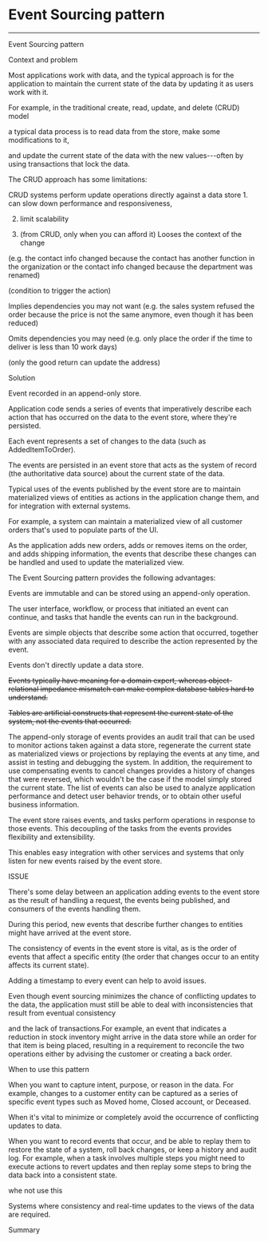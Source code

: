 # Event Sourcing pattern



---

Event Sourcing pattern





Context and problem

Most applications work with data, and the typical approach is for the application to maintain the current state of the data by updating it as users work with it.



For example, in the traditional create, read, update, and delete (CRUD) model

a typical data process is to read data from the store, make some modifications to it,

and update the current state of the data with the new values---often by using transactions that lock the data.



The CRUD approach has some limitations:



CRUD systems perform update operations directly against a data store 1. can slow down performance and responsiveness,



2. limit scalability

3. (from CRUD, only when you can afford it) Looses the context of the change

(e.g. the contact info changed because the contact has another function in the organization or the contact info changed because the department was renamed)



(condition to trigger the action)

Implies dependencies you may not want (e.g. the sales system refused the order because the price is not the same anymore, even though it has been reduced)



Omits dependencies you may need (e.g. only place the order if the time to deliver is less than 10 work days)



(only the good return can update the address)





Solution



Event recorded in an append-only store.



Application code sends a series of events that imperatively describe each action that has occurred on the data to the event store, where they're persisted.



Each event represents a set of changes to the data (such as AddedItemToOrder).



The events are persisted in an event store that acts as the system of record (the authoritative data source) about the current state of the data.





Typical uses of the events published by the event store are to maintain materialized views of entities as actions in the application change them, and for integration with external systems.



For example, a system can maintain a materialized view of all customer orders that's used to populate parts of the UI.

As the application adds new orders, adds or removes items on the order, and adds shipping information, the events that describe these changes can be handled and used to update the materialized view.





The Event Sourcing pattern provides the following advantages:



Events are immutable and can be stored using an append-only operation.



The user interface, workflow, or process that initiated an event can continue, and tasks that handle the events can run in the background.





Events are simple objects that describe some action that occurred, together with any associated data required to describe the action represented by the event.

Events don't directly update a data store.



~~Events typically have meaning for a domain expert, whereas object-relational impedance mismatch can make complex database tables hard to understand.~~

~~Tables are artificial constructs that represent the current state of the system, not the events that occurred.~~







The append-only storage of events provides an audit trail that can be used to monitor actions taken against a data store, regenerate the current state as materialized views or projections by replaying the events at any time, and assist in testing and debugging the system. In addition, the requirement to use compensating events to cancel changes provides a history of changes that were reversed, which wouldn't be the case if the model simply stored the current state. The list of events can also be used to analyze application performance and detect user behavior trends, or to obtain other useful business information.



The event store raises events, and tasks perform operations in response to those events. This decoupling of the tasks from the events provides flexibility and extensibility.



This enables easy integration with other services and systems that only listen for new events raised by the event store.





ISSUE





There's some delay between an application adding events to the event store as the result of handling a request, the events being published, and consumers of the events handling them.

During this period, new events that describe further changes to entities might have arrived at the event store.





The consistency of events in the event store is vital, as is the order of events that affect a specific entity (the order that changes occur to an entity affects its current state).

Adding a timestamp to every event can help to avoid issues.





Even though event sourcing minimizes the chance of conflicting updates to the data, the application must still be able to deal with inconsistencies that result from eventual consistency

and the lack of transactions.For example, an event that indicates a reduction in stock inventory might arrive in the data store while an order for that item is being placed, resulting in a requirement to reconcile the two operations either by advising the customer or creating a back order.





When to use this pattern



When you want to capture intent, purpose, or reason in the data. For example, changes to a customer entity can be captured as a series of specific event types such as Moved home, Closed account, or Deceased.



When it's vital to minimize or completely avoid the occurrence of conflicting updates to data.



When you want to record events that occur, and be able to replay them to restore the state of a system, roll back changes, or keep a history and audit log. For example, when a task involves multiple steps you might need to execute actions to revert updates and then replay some steps to bring the data back into a consistent state.





whe not use this



Systems where consistency and real-time updates to the views of the data are required.





Summary
